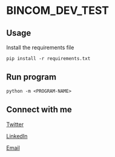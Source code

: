 # BINCOM_DEV_TEST

## Usage

Install the requirements file
```
pip install -r requirements.txt
```

## Run program

```
python -m <PROGRAM-NAME>
```
## Connect with me
[Twitter](https://twitter.com/DelightGbolahan)

[LinkedIn](https://www.linkedin.com/in/delight-olagbuji)

[Email](mailto:olagbujidelight@gmail.com)